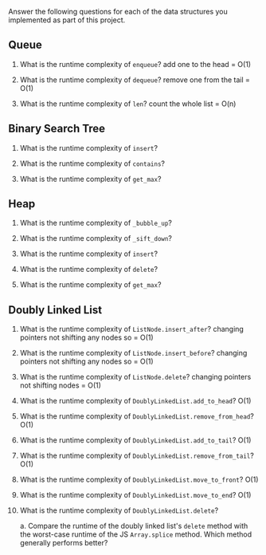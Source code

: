 Answer the following questions for each of the data structures you implemented as part of this project.

## Queue

1. What is the runtime complexity of `enqueue`?
   add one to the head = O(1)

2. What is the runtime complexity of `dequeue`?
   remove one from the tail = O(1)

3. What is the runtime complexity of `len`?
   count the whole list = O(n)

## Binary Search Tree

1. What is the runtime complexity of `insert`?

2. What is the runtime complexity of `contains`?

3. What is the runtime complexity of `get_max`?

## Heap

1. What is the runtime complexity of `_bubble_up`?

2. What is the runtime complexity of `_sift_down`?

3. What is the runtime complexity of `insert`?

4. What is the runtime complexity of `delete`?

5. What is the runtime complexity of `get_max`?

## Doubly Linked List

1. What is the runtime complexity of `ListNode.insert_after`?
   changing pointers not shifting any nodes so = O(1)

2. What is the runtime complexity of `ListNode.insert_before`?
   changing pointers not shifting any nodes so = O(1)

3. What is the runtime complexity of `ListNode.delete`?
   changing pointers not shifting nodes = O(1)

4. What is the runtime complexity of `DoublyLinkedList.add_to_head`?
   O(1)

5. What is the runtime complexity of `DoublyLinkedList.remove_from_head`?
   O(1)

6. What is the runtime complexity of `DoublyLinkedList.add_to_tail`?
   O(1)

7. What is the runtime complexity of `DoublyLinkedList.remove_from_tail`?
   O(1)

8. What is the runtime complexity of `DoublyLinkedList.move_to_front`?
   O(1)

9. What is the runtime complexity of `DoublyLinkedList.move_to_end`?
   O(1)

10. What is the runtime complexity of `DoublyLinkedList.delete`?

    a. Compare the runtime of the doubly linked list's `delete` method with the worst-case runtime of the JS `Array.splice` method. Which method generally performs better?
